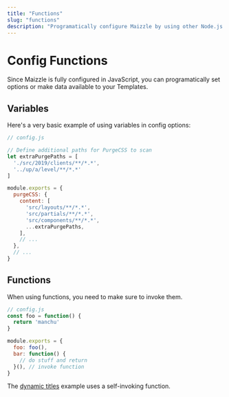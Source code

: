 ```yaml
---
title: "Functions"
slug: "functions"
description: "Programatically configure Maizzle by using other Node.js packages or writing your own custom functions"
---
```


# Config Functions

Since Maizzle is fully configured in JavaScript, you can programatically set options or make data available to your Templates.

## Variables

Here's a very basic example of using variables in config options:

```js
// config.js

// Define additional paths for PurgeCSS to scan
let extraPurgePaths = [
  './src/2019/clients/**/*.*',
  '../up/a/level/**/*.*'
]

module.exports = {
  purgeCSS: {
    content: [
      'src/layouts/**/*.*',
      'src/partials/**/*.*',
      'src/components/**/*.*',
      ...extraPurgePaths,
    ],
    // ...
  },
  // ...
}
```

## Functions

When using functions, you need to make sure to invoke them.

```js
// config.js
const foo = function() {
  return 'manchu'
}

module.exports = {
  foo: foo(),
  bar: function() {
    // do stuff and return
  }(), // invoke function
}
```

The [dynamic titles](/docs/title/#global-dynamic-titles) example uses a self-invoking function.
